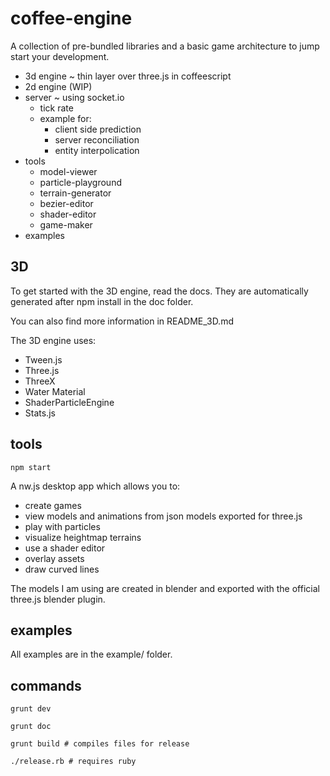 coffee-engine
=============

A collection of pre-bundled libraries and a basic game architecture to jump start
your development.

* 3d engine ~ thin layer over three.js in coffeescript
* 2d engine (WIP)
* server ~ using socket.io
  * tick rate
  * example for:
    * client side prediction
    * server reconciliation
    * entity interpolication
* tools
  - model-viewer
  - particle-playground
  - terrain-generator
  - bezier-editor
  - shader-editor
  - game-maker
* examples

3D
--

To get started with the 3D engine, read the docs. They are automatically generated
after npm install in the doc folder.

You can also find more information in README_3D.md

The 3D engine uses:

* Tween.js
* Three.js
* ThreeX
* Water Material
* ShaderParticleEngine
* Stats.js

tools
-----

```
npm start
```
A nw.js desktop app which allows you to:

* create games
* view models and animations from json models exported for three.js
* play with particles
* visualize heightmap terrains
* use a shader editor
* overlay assets
* draw curved lines

The models I am using are created in blender and exported with the official
three.js blender plugin.

examples
--------

All examples are in the example/ folder.

commands
--------

```
grunt dev
```

```
grunt doc
```

```
grunt build # compiles files for release
```

```
./release.rb # requires ruby
```
